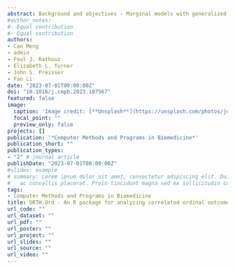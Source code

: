 ```yaml
---
abstract: Background and objectives - Marginal models with generalized estimating equations (GEE) are usually recommended for analyzing correlated ordinal outcomes which are commonly seen in a longitudinal study or clustered randomized trial (CRT). Within-cluster association is often of interest in longitudinal studies or CRTs, and can be estimated with paired estimating equations. However, the estimators for within-cluster association parameters and variances may be subject to finite-sample biases when the number of clusters is small. The objective of this article is to introduce a newly developed R package ORTH.Ord for analyzing correlated ordinal outcomes using GEE models with finite-sample bias corrections. Methods - The R package ORTH.Ord implements a modified version of alternating logistic regressions with estimation based on orthogonalized residuals (ORTH), which use paired estimating equations to jointly estimate parameters in marginal mean and association models. The within-cluster association between ordinal responses is modeled by global pairwise odds ratios (POR). The R package also provides a finite-sample bias correction to POR parameter estimates based on matrix multiplicative adjusted orthogonalized residuals (MMORTH) for correcting estimating equations, and bias-corrected sandwich estimators with different options for covariance estimation. Results - A simulation study shows that MMORTH provides less biased global POR estimates and coverage of their 95% confidence intervals closer to the nominal level than uncorrected ORTH. An analysis of patient-reported outcomes from an orthognathic surgery clinical trial illustrates features of ORTH.Ord. Conclusions - This article provides an overview of the ORTH method with bias-correction on both estimating equations and sandwich estimators for analyzing correlated ordinal data, describes the features of the ORTH.Ord R package, evaluates the performance of the package using a simulation study, and finally illustrates its application in an analysis of a clinical trial.
#author_notes:
#- Equal contribution
#- Equal contribution
authors:
- Can Meng
- admin
- Paul J. Rathouz
- Elizabeth L. Turner
- John S. Preisser
- Fan Li
date: "2023-07-01T00:00:00Z"
doi: "10.1016/j.cmpb.2023.107567"
featured: false
image:
  caption: 'Image credit: [**Unsplash**](https://unsplash.com/photos/jdD8gXaTZsc)'
  focal_point: ""
  preview_only: false
projects: []
publication: '*Computer Methods and Programs in Biomedicine*'
publication_short: ""
publication_types:
- "2" # journal article
publishDate: "2023-07-01T00:00:00Z"
#slides: example
# summary: Lorem ipsum dolor sit amet, consectetur adipiscing elit. Duis posuere tellus
#   ac convallis placerat. Proin tincidunt magna sed ex sollicitudin condimentum.
tags:
- Computer Methods and Programs in Biomedicine
title: ORTH.Ord - An R package for analyzing correlated ordinal outcomes using alternating logistic regressions with orthogonalized residuals
url_code: ""
url_dataset: ""
url_pdf: ""
url_poster: ""
url_project: ""
url_slides: ""
url_source: ""
url_video: ""
---
```

